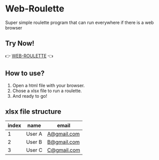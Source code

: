 # Web-Roulette

Super simple roulette program that can run everywhere if there is a web browser

## Try Now!

👉 [WEB-ROULETTE](https://isaac-lee.github.io/Web-Roulette/index.html) 👈 

## How to use?

1. Open a html file with your browser.
2. Chose a xlsx file to run a roulette.
3. And ready to go!

## xlsx file structure

| index | name   | email       |
| ----- | ------ | ----------- |
| 1     | User A | A@gmail.com |
| 2     | User B | B@gmail.com |
| 3     | User C | C@gmail.com |
